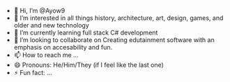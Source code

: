 - 👋 Hi, I’m @Ayow9
- 👀 I’m interested in all things history, architecture, art, design, games, and older and new technology
- 🌱 I’m currently learning full stack C# development
- 💞️ I’m looking to collaborate on Creating edutainment software with an emphasis on accesability and fun. 
- 📫 How to reach me ...
- 😄 Pronouns: He/Him/They (if I feel like the last one)
- ⚡ Fun fact: ...

<!---
Ayow9/Ayow9 is a ✨ special ✨ repository because its `README.md` (this file) appears on your GitHub profile.
You can click the Preview link to take a look at your changes.
--->
